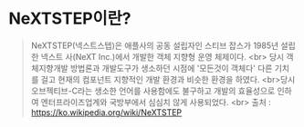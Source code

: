 # NeXTSTEP이란?
> NeXTSTEP(넥스트스텝)은 애플사의 공동 설립자인 스티브 잡스가 1985년 설립한 넥스트 사(NeXT Inc.)에서 개발한 객체 지향형 운영 체제이다. <br\>
> 당시 객체지향개발 방법론과 개발도구가 생소하던 시점에 '모든것이 객체다' 다른 기치를 걸고 현재의 컴포넌트 지향적인 개발 환경과 비슷한 환경을 하였다. <br\>당시 오브젝티브-C라는 생소한 언어를 사용함에도 불구하고 개발의 효율성으로 인하여 엔터프라이즈업계와 국방부에서 심심치 않게 사용되었다. <br\>
> 출처 : https://ko.wikipedia.org/wiki/NeXTSTEP

